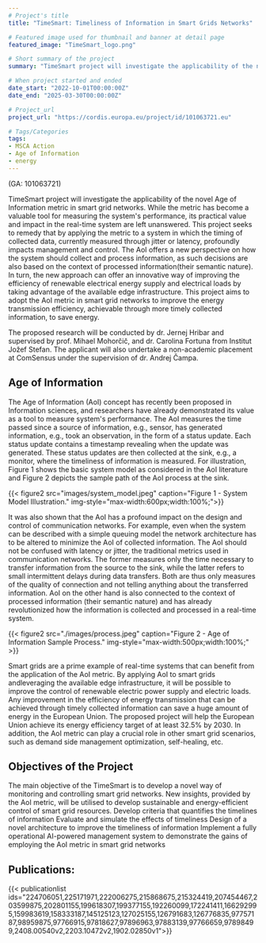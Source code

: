 ```yaml
---
# Project's title
title: "TimeSmart: Timeliness of Information in Smart Grids Networks"

# Featured image used for thumbnail and banner at detail page
featured_image: "TimeSmart_logo.png"

# Short summary of the project
summary: "TimeSmart project will investigate the applicability of the novel Age of Information metric in smart grid networks. While the metric has become a valuable tool for measuring the system's performance, its practical value and impact in the real-time system are left unanswered. This project seeks to remedy that by applying the metric to a system in which the timing of collected data, currently measured through jitter or latency, profoundly impacts management and control. The AoI offers a new perspective on how the system should collect and process information, as such decisions are also based on the context of processed information(their semantic nature). In turn, the new approach can offer an innovative way of improving the efficiency of renewable electrical energy supply and electrical loads by taking advantage of the available edge infrastructure. This project aims to adopt the AoI metric in smart grid networks to improve the energy transmission efficiency, achievable through more timely collected information, to save energy."

# When project started and ended
date_start: "2022-10-01T00:00:00Z"
date_end: "2025-03-30T00:00:00Z"

# Project_url
project_url: "https://cordis.europa.eu/project/id/101063721.eu"

# Tags/Categories
tags:
- MSCA Action
- Age of Information
- energy
---
```


(GA: 101063721)

TimeSmart project will investigate the applicability of the novel Age of Information metric in smart grid networks. While the metric has become a valuable tool for measuring the system's performance, its practical value and impact in the real-time system are left unanswered. This project seeks to remedy that by applying the metric to a system in which the timing of collected data, currently measured through jitter or latency, profoundly impacts management and control. The AoI offers a new perspective on how the system should collect and process information, as such decisions are also based on the context of processed information(their semantic nature). In turn, the new approach can offer an innovative way of improving the efficiency of renewable electrical energy supply and electrical loads by taking advantage of the available edge infrastructure. This project aims to adopt the AoI metric in smart grid networks to improve the energy transmission efficiency, achievable through more timely collected information, to save energy.

The proposed research will be conducted by dr. Jernej Hribar and supervised by prof. Mihael Mohorčič, and dr. Carolina Fortuna from Institut Jožef Stefan. The applicant will also undertake a non-academic placement at ComSensus under the supervision of dr. Andrej Čampa.

## Age of Information

The Age of Information (AoI) concept has recently been proposed in Information sciences, and researchers have already demonstrated its value as a tool to measure system's performance. The AoI measures the time passed since a source of information, e.g., sensor, has generated information, e.g., took an observation, in the form of a status update. Each status update contains a timestamp revealing when the update was generated. These status updates are then collected at the sink, e.g., a monitor, where the timeliness of information is measured. For illustration, Figure 1 shows the basic system model as considered in the AoI literature and Figure 2 depicts the sample path of the AoI process at the sink. 


{{< figure2 src="images/system_model.jpeg" caption="Figure 1 - System Model Illustration." img-style="max-width:600px;width:100%;">}}


It was also shown that the AoI has a profound impact on the design and control of communication networks. For example, even when the system can be described with a simple queuing model the network architecture has to be altered to minimize the AoI of collected information. The AoI should not be confused with latency or jitter, the traditional metrics used in communication networks. The former measures only the time necessary to transfer information from the source to the sink, while the latter refers to small intermittent delays during data transfers. Both are thus only measures of the quality of connection and not telling anything about the transferred information. AoI on the other hand is also connected to the context of processed information (their semantic nature) and has already revolutionized how the information is collected and processed in a real-time system. 


{{< figure2 src="./images/process.jpeg" caption="Figure 2 - Age of Information Sample Process." img-style="max-width:500px;width:100%;" >}}


Smart grids are a prime example of real-time systems that can benefit from the application of  the AoI metric. By applying AoI to smart grids andleveraging the available edge infrastructure, it will be possible to improve the control of renewable electric power supply and electric loads. Any improvement in the efficiency of energy transmission that can be  achieved through timely collected information can save a huge amount of energy in the European Union. The proposed project will help the European Union achieve its energy efficiency target of at least 32.5% by 2030. In addition, the AoI metric can play a crucial role in other smart grid scenarios, such as demand side management optimization, self-healing, etc.

## Objectives of the Project

The main objective of the TimeSmart is to develop a novel way of monitoring and controlling smart grid networks. New insights, provided by the AoI metric, will be utilised to develop sustainable and energy-efficient control of smart grid resources.
Develop criteria that quantifies the timelines of information
Evaluate and simulate the effects of timeliness
Design of a novel architecture to improve the timeliness of information
Implement a fully operational AI-powered management system to demonstrate the gains of employing the AoI metric in smart grid networks


## Publications:

{{< publicationlist ids="224706051,225171971,222006275,215868675,215324419,207454467,203599875,202801155,199618307,199377155,192260099,172241411,166292995,159983619,158333187,145125123,127025155,126791683,126776835,97757187,98959875,97766915,97818627,97896963,97883139,97766659,97898499,2408.00540v2,2203.10472v2,1902.02850v1">}}

